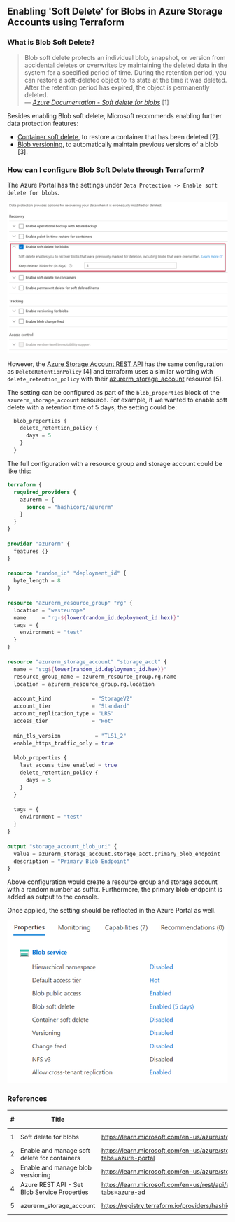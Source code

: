 ## Enabling 'Soft Delete' for Blobs in Azure Storage Accounts using Terraform

### What is Blob Soft Delete?

> Blob soft delete protects an individual blob, snapshot, or version from accidental deletes or overwrites by maintaining the deleted data in the system for a specified period of time. During the retention period, you can restore a soft-deleted object to its state at the time it was deleted. After the retention period has expired, the object is permanently deleted.
<br>&mdash; <cite>[Azure Documentation - Soft delete for blobs](https://learn.microsoft.com/en-us/azure/storage/blobs/soft-delete-blob-overview) </cite>[1]

Besides enabling Blob soft delete, Microsoft recommends enabling further data protection features:
- [Container soft delete](https://learn.microsoft.com/en-us/azure/storage/blobs/soft-delete-container-enable), to restore a container that has been deleted [2].
- [Blob versioning](https://learn.microsoft.com/en-us/azure/storage/blobs/versioning-enable), to automatically maintain previous versions of a blob [3].

### How can I configure Blob Soft Delete through Terraform?

The Azure Portal has the settings under `Data Protection -> Enable soft delete for blobs`.

![Azure Portal Blob Soft Delete Settings](images/storage_account_soft_delete_enabled_02.png)

However, the [Azure Storage Account REST API](https://learn.microsoft.com/en-us/rest/api/storageservices/set-blob-service-properties?tabs=azure-ad) has the same configuration as `DeleteRetentionPolicy` [4] and terraform uses a similar wording with `delete_retention_policy` with their [azurerm_storage_account](https://registry.terraform.io/providers/hashicorp/azurerm/latest/docs/resources/storage_account) resource [5].

The setting can be configured as part of the `blob_properties` block of the `azurerm_storage_account` resource. For example, if we wanted to enable soft delete with a retention time of 5 days, the setting could be:

```terraform
  blob_properties {
    delete_retention_policy {
      days = 5
    }
  }
```

The full configuration with a resource group and storage account could be like this:

```terraform
terraform {
  required_providers {
    azurerm = {
      source = "hashicorp/azurerm"
    }
  }
}

provider "azurerm" {
  features {}
}

resource "random_id" "deployment_id" {
  byte_length = 8
}

resource "azurerm_resource_group" "rg" {
  location = "westeurope"
  name     = "rg-${lower(random_id.deployment_id.hex)}"
  tags = {
    environment = "test"
  }
}

resource "azurerm_storage_account" "storage_acct" {
  name = "stg${lower(random_id.deployment_id.hex)}"
  resource_group_name = azurerm_resource_group.rg.name
  location = azurerm_resource_group.rg.location

  account_kind             = "StorageV2"
  account_tier             = "Standard"
  account_replication_type = "LRS"
  access_tier              = "Hot"

  min_tls_version           = "TLS1_2"
  enable_https_traffic_only = true
  
  blob_properties {
    last_access_time_enabled = true
    delete_retention_policy {
      days = 5
    }
  }

  tags = {
    environment = "test"
  }
}

output "storage_account_blob_uri" {
  value = azurerm_storage_account.storage_acct.primary_blob_endpoint
  description = "Primary Blob Endpoint"
}
```

Above configuration would create a resource group and storage account with a random number as suffix. Furthermore, the primary blob endpoint is added as output to the console.

Once applied, the setting should be reflected in the Azure Portal as well.

![Azure Portal - Soft Delete](images/storage_account_soft_delete_enabled_01.png)

### References

| # | Title | URL | Accessed-On |
| --- | --- | --- | --- |
| 1 | Soft delete for blobs | https://learn.microsoft.com/en-us/azure/storage/blobs/soft-delete-blob-overview | 2023-01-26 |
| 2 | Enable and manage soft delete for containers | https://learn.microsoft.com/en-us/azure/storage/blobs/soft-delete-container-enable?tabs=azure-portal | 2023-01-26 |
| 3 | Enable and manage blob versioning | https://learn.microsoft.com/en-us/azure/storage/blobs/versioning-enable?tabs=portal | 2023-01-26 |
| 4 | Azure REST API - Set Blob Service Properties | https://learn.microsoft.com/en-us/rest/api/storageservices/set-blob-service-properties?tabs=azure-ad | 2023-01-26 |
| 5 | azurerm_storage_account | https://registry.terraform.io/providers/hashicorp/azurerm/latest/docs/resources/storage_account | 2023-01-26 |
